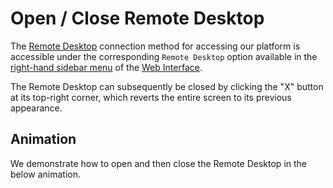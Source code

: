 # Open / Close Remote Desktop

The [Remote Desktop](../remote-desktop.md) connection method for accessing our platform is accessible under the corresponding `Remote Desktop` option available in the [right-hand sidebar menu](../../ui/right-sidebar.md) of the [Web Interface](../../ui/overview.md).

The Remote Desktop can subsequently be closed by clicking the "X" button at its top-right corner, which reverts the entire screen to its previous appearance. 

## Animation

We demonstrate how to open and then close the Remote Desktop in the below animation.

<img data-gifffer="/images/open-close-remote-desktop.gif" />
